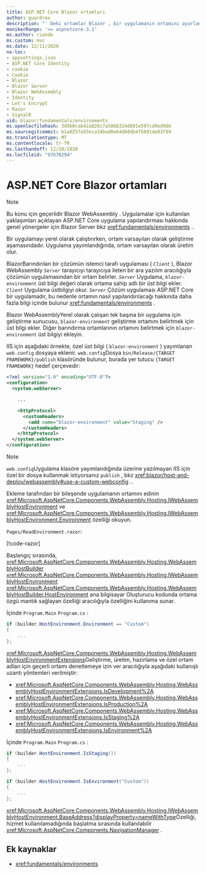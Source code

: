 ```yaml
---
title: ASP.NET Core Blazor ortamları
author: guardrex
description: "' Deki ortamlar Blazor , bir uygulamanın ortamını ayarlama dahil hakkında bilgi edinin Blazor WebAssembly ."
monikerRange: '>= aspnetcore-3.1'
ms.author: riande
ms.custom: mvc
ms.date: 12/11/2020
no-loc:
- appsettings.json
- ASP.NET Core Identity
- cookie
- Cookie
- Blazor
- Blazor Server
- Blazor WebAssembly
- Identity
- Let's Encrypt
- Razor
- SignalR
uid: blazor/fundamentals/environments
ms.openlocfilehash: 3d9b0cab42a826c7a5868324d891e597cd9ed986
ms.sourcegitcommit: b1a0257a93eca34bad0e64d60db4f6b914e03f89
ms.translationtype: MT
ms.contentlocale: tr-TR
ms.lasthandoff: 12/18/2020
ms.locfileid: "97678294"
---
```

# <a name="aspnet-core-no-locblazor-environments"></a>ASP.NET Core Blazor ortamları

> [!NOTE]
> Bu konu için geçerlidir Blazor WebAssembly . Uygulamalar için kullanılan yaklaşımları açıklayan ASP.NET Core uygulama yapılandırması hakkında genel yönergeler için Blazor Server bkz <xref:fundamentals/environments> ..

Bir uygulamayı yerel olarak çalıştırırken, ortam varsayılan olarak geliştirme aşamasındadır. Uygulama yayımlandığında, ortam varsayılan olarak üretim olur.

BlazorBarındırılan bir çözümün istemci tarafı uygulaması ( *`Client`* ), Blazor WebAssembly *`Server`* tarayıcıyı tarayıcıya ileten bir ara yazılım aracılığıyla çözümün uygulamasından bir ortam belirler. *`Server`* Uygulama, `blazor-environment` üst bilgi değeri olarak ortama sahip adlı bir üst bilgi ekler. *`Client`* Uygulama üstbilgiyi okur. *`Server`* Çözüm uygulaması ASP.NET Core bir uygulamadır, bu nedenle ortamın nasıl yapılandırılacağı hakkında daha fazla bilgi içinde bulunur <xref:fundamentals/environments> .

Blazor WebAssemblyYerel olarak çalışan tek başına bir uygulama için geliştirme sunucusu, `blazor-environment` geliştirme ortamını belirtmek için üst bilgi ekler. Diğer barındırma ortamlarının ortamını belirtmek için `blazor-environment` üst bilgiyi ekleyin.

IIS için aşağıdaki örnekte, özel üst bilgi ( `blazor-environment` ) yayımlanan `web.config` dosyaya eklenir. `web.config`Dosya `bin/Release/{TARGET FRAMEWORK}/publish` klasöründe bulunur, burada yer tutucu `{TARGET FRAMEWORK}` hedef çerçevedir:

```xml
<?xml version="1.0" encoding="UTF-8"?>
<configuration>
  <system.webServer>

    ...

    <httpProtocol>
      <customHeaders>
        <add name="blazor-environment" value="Staging" />
      </customHeaders>
    </httpProtocol>
  </system.webServer>
</configuration>
```

> [!NOTE]
> `web.config`Uygulama klasöre yayımlandığında üzerine yazılmayan IIS için özel bir dosya kullanmak istiyorsanız `publish` , bkz <xref:blazor/host-and-deploy/webassembly#use-a-custom-webconfig> ..

Ekleme tarafından bir bileşende uygulamanın ortamını edinin <xref:Microsoft.AspNetCore.Components.WebAssembly.Hosting.IWebAssemblyHostEnvironment> ve <xref:Microsoft.AspNetCore.Components.WebAssembly.Hosting.IWebAssemblyHostEnvironment.Environment> özelliği okuyun.

`Pages/ReadEnvironment.razor`:

[!code-razor[](environments/samples_snapshot/ReadEnvironment.razor?highlight=3,7)]

Başlangıç sırasında, <xref:Microsoft.AspNetCore.Components.WebAssembly.Hosting.WebAssemblyHostBuilder> <xref:Microsoft.AspNetCore.Components.WebAssembly.Hosting.IWebAssemblyHostEnvironment> <xref:Microsoft.AspNetCore.Components.WebAssembly.Hosting.WebAssemblyHostBuilder.HostEnvironment> ana bilgisayar Oluşturucu kodunda ortama özgü mantık sağlayan özelliği aracılığıyla özelliğini kullanıma sunar.

İçinde `Program.Main` `Program.cs` :

```csharp
if (builder.HostEnvironment.Environment == "Custom")
{
    ...
};
```

<xref:Microsoft.AspNetCore.Components.WebAssembly.Hosting.WebAssemblyHostEnvironmentExtensions>Geliştirme, üretim, hazırlama ve özel ortam adları için geçerli ortamı denetlemeye izin ver aracılığıyla aşağıdaki kullanışlı uzantı yöntemleri verilmiştir:

* <xref:Microsoft.AspNetCore.Components.WebAssembly.Hosting.WebAssemblyHostEnvironmentExtensions.IsDevelopment%2A>
* <xref:Microsoft.AspNetCore.Components.WebAssembly.Hosting.WebAssemblyHostEnvironmentExtensions.IsProduction%2A>
* <xref:Microsoft.AspNetCore.Components.WebAssembly.Hosting.WebAssemblyHostEnvironmentExtensions.IsStaging%2A>
* <xref:Microsoft.AspNetCore.Components.WebAssembly.Hosting.WebAssemblyHostEnvironmentExtensions.IsEnvironment%2A>

İçinde `Program.Main` `Program.cs` :

```csharp
if (builder.HostEnvironment.IsStaging())
{
    ...
};

if (builder.HostEnvironment.IsEnvironment("Custom"))
{
    ...
};
```

<xref:Microsoft.AspNetCore.Components.WebAssembly.Hosting.IWebAssemblyHostEnvironment.BaseAddress?displayProperty=nameWithType>Özelliği, hizmet kullanılamadığında başlatma sırasında kullanılabilir <xref:Microsoft.AspNetCore.Components.NavigationManager> .

## <a name="additional-resources"></a>Ek kaynaklar

* <xref:fundamentals/environments>
